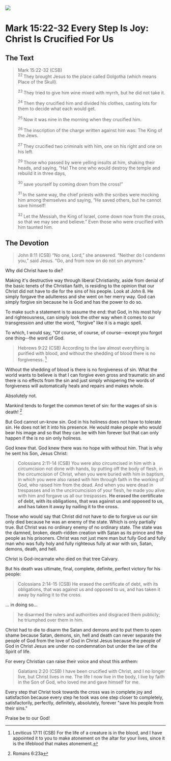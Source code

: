 <img class="intro-right" src="/images/art-mark.jpg">

# Mark 15:22-32 Every Step Is Joy: Christ Is Crucified For Us

## The Text

>Mark 15:22-32 (CSB)  
><sup> 22 </sup> They brought Jesus to the place called Golgotha (which means Place of the Skull). 
>
><sup> 23 </sup> They tried to give him wine mixed with myrrh, but he did not take it. 
>
><sup> 24 </sup> Then they crucified him and divided his clothes, casting lots for them to decide what each would get. 
>
><sup> 25 </sup> Now it was nine in the morning when they crucified him. 
>
><sup> 26 </sup> The inscription of the charge written against him was: The King of the Jews. 
>
><sup> 27 </sup> They crucified two criminals with him, one on his right and one on his left. 
>
><sup> 29 </sup> Those who passed by were yelling insults at him, shaking their heads, and saying, “Ha! The one who would destroy the temple and rebuild it in three days, 
>
><sup> 30 </sup> save yourself by coming down from the cross!” 
>
><sup> 31 </sup> In the same way, the chief priests with the scribes were mocking him among themselves and saying, “He saved others, but he cannot save himself! 
>
><sup> 32 </sup> Let the Messiah, the King of Israel, come down now from the cross, so that we may see and believe.” Even those who were crucified with him taunted him.

## The Devotion

>John 8:11 (CSB) “No one, Lord,” she answered. “Neither do I condemn you,” said Jesus. “Go, and from now on do not sin anymore.”

Why did Christ have to die?

Making it's destructive way through liberal Christianity, aside from denial of the basic tenets of the Christian faith, is residing to the opinion that our Christ did not have to die for the sins of his people. Look at John 8. He simply forgave the adulteress and she went on her merry way. God can simply forgive sin because he is God and has the power to do so.

To make such a statement is to assume the end: that God, in his most holy and righteousness, can simply look the other way when it comes to our transgression and utter the word, "forgive" like it is a magic spell.

To which, I would say, "Of course, of course, of course--except you forgot one thing--the word of God.

>Hebrews 9:22 (CSB) According to the law almost everything is purified with blood, and without the shedding of blood there is no forgiveness. [^1]

Without the shedding of blood is there is no forgiveness of sin. What the world wants to believe is that I can forgive even gross and traumatic sin and there is no effects from the sin and just simply whispering the words of forgiveness will automatically heals and repairs and makes whole.

Absolutely not.

Mankind tends to forget the common tenet of sin: for the wages of sin is death! [^2]

But God cannot un-know sin. God in his holiness does not have to tolerate sin. He does not let it into his presence. He would make people who would bear his image and so that they can be with him forever but that can only happen if the is no sin only holiness.

God knew that. God knew there was no hope with without him. That is why he sent his Son, Jesus Christ:

>Colossians 2:11-14 (CSB) You were also circumcised in him with a circumcision not done with hands, by putting off the body of flesh, in the circumcision of Christ, when you were buried with him in baptism, in which you were also raised with him through faith in the working of God, who raised him from the dead. And when you were dead in trespasses and in the uncircumcision of your flesh, he made you alive with him and forgave us all our trespasses. **He erased the certificate of debt, with its obligations, that was against us and opposed to us, and has taken it away by nailing it to the cross.**

Those who would say that Christ did not have to die to forgive us our sin only died because he was an enemy of the state. Which is only partially true. But Christ was no ordinary enemy of no ordinary state. The state was the damned, broken, death-ridden creation with Satan as its prince and the people as his prisoners.  Christ was not just mere man but fully God and fully man who was fully holy and fully righteous fully at war with sin, Satan, demons, death, and hell.

Christ is God-incarnate who died on that tree Calvary.

But his death was ultimate, final, complete, definite, perfect victory for his people:

>Colossians 2:14-15 (CSB) He erased the certificate of debt, with its obligations, that was against us and opposed to us, and has taken it away by nailing it to the cross.

... in doing so...

>he disarmed the rulers and authorities and disgraced them publicly; he triumphed over them in him.

Christ had to die to disarm the Satan and demons and to put them to open shame because Satan, demons, sin, hell and death can never separate the people of God from the love of God in Christ Jesus because the people of God in Christ Jesus are under no condemnation but under the law of the Spirit of life.

For every Christian can raise their voice and shout this anthem:

>Galatians 2:20 (CSB) I have been crucified with Christ, and I no longer live, but Christ lives in me. The life I now live in the body, I live by faith in the Son of God, who loved me and gave himself for me.

Every step that Christ took towards the cross was in complete joy and satisfaction because every step he took was one step closer to completely, satisfactorily, perfectly, definitely, absolutely, forever "save his people from their sins."

Praise be to our God!

[^1]: Leviticus 17:11 (CSB) For the life of a creature is in the blood, and I have appointed it to you to make atonement on the altar for your lives, since it is the lifeblood that makes atonement.
[^2]: Romans 6:23a
